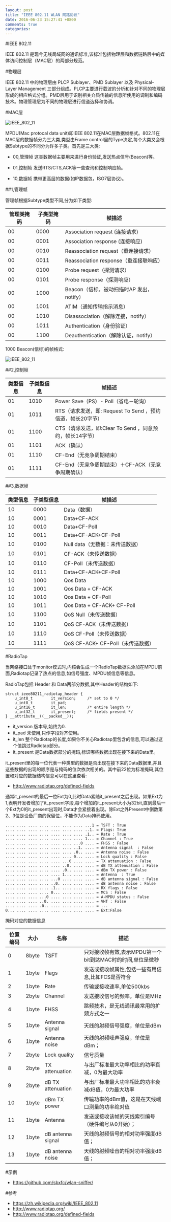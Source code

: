 ```yaml
---
layout: post
title: "IEEE 802.11 WLAN 网路协议"
date: 2016-06-23 15:27:41 +0800
comments: true
categories: 
---
```


#IEEE 802.11

IEEE 802.11 是现今无线局域网的通讯标准,该标准包括物理层和数据链路层中的媒体访问控制层（MAC层）的两部分规范。

#物理层

IEEE 802.11 中的物理层由 PLCP Sublayer、PMD Sublayer 以及 Physical-Layer Management 三部分组成。PLCP主要进行载波的分析和针对不同的物理层形成的相应格式分组。PMD层用于识别相关介质传输的信息所使用的调制和编码技术。物理管理层为不同的物理层进行信道选择和协调。

#MAC层


![IEEE_802_11](/images/2016/6/ieee80211.png)

MPDU(Mac protocal data unit)即IEEE 802.11在MAC层数据帧格式。802.11在MAC层的数据帧分为三大类,类型由Frame control里的Type决定,每个大类又会根据Subtype的不同分为许多子类。首先是三大类:

- 00,管理帧 这类数据帧主要用来进行身份验证,发送热点信号(Beacon)等。

- 01,控制帧 发送RTS/CTS,ACK等一些查询和控制响应帧。

- 10,数据帧 携带更高层的数据(如IP数据包，ISO7层协议)。

##1,管理帧

管理帧根据Subtype类型不同,分为如下类型:

管理类掩码| 子类型掩码  | 帧描述
------------ | ------------- | ------------
00 |0000 |Association request (连接请求) 
00 |0001 |  Association response (连接响应)  
00 |0010 | Reassociation request（重连接请求）
00 |0011 | Reassociation response（重连接联响应）
00 |0100 | Probe request（探测请求）
00 |0101 | Probe response（探测响应）
00 |1000 | Beacon（信标，被动扫描时AP 发出，notify）
00 |1001 | ATIM（通知传输指示消息）
00 |1010 | Disassociation（解除连接，notify）
00 |1011 | Authentication（身份验证）
00 |1100 |Deauthentication（解除认证，notify）


1000 Beacon(信标)的帧格式:

![IEEE_802_11](/images/2016/6/ieee80211_beacon.jpeg)


##2,控制帧 

类型信息| 子类型信息  | 帧描述
------------ | ------------- | ------------
01 |1010 |Power Save（PS）- Poll（省电－轮询）
01 |1011 |RTS（请求发送，即: Request To Send ，预约信道，帧长20字节）
01 |1100 |CTS（清除发送，即:Clear To Send ，同意预约，帧长14字节）
01 |1101 |ACK（确认）
01 |1110 |CF-End（无竞争周期结束）
01 |1111 |CF-End（无竞争周期结束）＋CF-ACK（无竞争周期确认）

##3,数据帧 

类型信息| 子类型信息  | 帧描述
------------ | ------------- | ------------
10 | 0000 | Data（数据）
10 | 0001 | Data+CF-ACK
10 | 0010 | Data+CF-Poll
10 | 0011 | Data+CF-ACK+CF-Poll
10 | 0100 | Null data（无数据：未传送数据）
10 | 0101 | CF-ACK（未传送数据）
10 | 0110 | CF-Poll（未传送数据）
10 | 0111 | Data+CF-ACK+CF-Poll
10 | 1000 | Qos Data
10 | 1001 | Qos Data + CF-ACK
10 | 1010 | Qos Data + CF-Poll
10 | 1011 | Qos Data + CF-ACK+ CF-Poll
10 | 1100 | QoS Null（未传送数据）
10 | 1101 | QoS CF-ACK（未传送数据）
10 | 1110 | QoS CF-Poll（未传送数据）
10 | 1111 | QoS CF-ACK+ CF-Poll（未传送数据）



#RadioTap 

当网络接口处于monitor模式时,内核会生成一个RadioTap数据头添加在MPDU前面,Radiotap记录了热点的信息,如信号强度、MPDU帧信息等信息。

RadioTap包括 Header 和 Data两部分数据,其中Header的结构如下:

	struct ieee80211_radiotap_header {
        u_int8_t        it_version;     /* set to 0 */
        u_int8_t        it_pad;
        u_int16_t       it_len;         /* entire length */
        u_int32_t       it_present;     /* fields present */
	} __attribute__((__packed__));

- it_version 版本号,始终为0.
- it_pad 未使用,只作字段对齐使用。
- it_len 整个Radiotap的长度,如果你不关心Radiotap里包含的信息,可以通过这个值跳过Radiotap部分。
- it_present 是Data数据部分的掩码,标识哪些数据出现在接下来的Data里。

it_present里的每一位代表一种类型的数据是否出现在接下来的Data数据里,并且这些数据的出现的顺序是与掩码的位次依次相关的。其中前22位为标准掩码,其位置和对应的数据结构信息可以在这里查看:

- <http://www.radiotap.org/defined-fields>

通常it_present的最后一位Ext为0,此时Data紧随it_present之后出现。如果Ext为1,表明开发者增加了it_present字段,每个增加的it_present大小为32bit,直到最后一个Ext为0的it_present出现时,Data才会紧接着出现。除Ext之外Present中倒数第2、3位是设备厂商的保留位，不能作为Data掩码使用。

	.... .... .... .... .... .... .... ...1 = TSFT : True
	.... .... .... .... .... .... .... ..1. = Flags: True
	.... .... .... .... .... .... .... .1.. = Rate : True
	.... .... .... .... .... .... .... 1... = Channel : True
	.... .... .... .... .... .... ...0 .... = FHSS : False
	.... .... .... .... .... .... ..1. .... = Antenna signal  : False
	.... .... .... .... .... .... .0.. .... = Antenna noise : False 
	.... .... .... .... .... .... 0... .... = Lock quality : False
	.... .... .... .... .... ...0 .... .... = TX attenuation : False 
	.... .... .... .... .... ..0. .... .... = dB TX attenuation : False 
	.... .... .... .... .... .0.. .... .... = dBm TX power : False  
	.... .... .... .... .... 1... .... .... = Antenna  : True
	.... .... .... .... ...0 .... .... .... = dB antenna signal : False
	.... .... .... .... ..0. .... .... .... = dB antenna noise : False
	.... .... .... .... .1.. .... .... .... = RX flags : False
	.... .... .... .... 0... .... .... .... = MCS : False
	.... .... .... ...0 .... .... .... .... = A-MPDU status : False
	.... .... .... ..0. .... .... .... .... = VHT : False
	.... .... .... .0.. .... .... .... .... = ... 
	0... .... .... .... .... .... .... .... = Ext:False

掩码对应的数据信息

 位置编码| 大小 |名称| 描述
------------  | ------------- | ------------- |------------
0  |  8byte   | TSFT | 只对接收帧有效,表示MPDU第一个bit到达MAC时的时间,单位是微秒
1  |  1byte   | Flags| 发送或接收帧属性,包括一些有用信息,比如FCS是否符合 
2  |  1byte   | Rate | 传输或接收速率,单位500kbs
3  |  2byte   |  Channel | 发送接收信号的频率，单位是MHz
4  |  1byte   |  FHSS | 跳频技术，是无线通讯最常用的扩频方式之一
5  |  1byte   | Antenna signal | 天线的射频信号强度，单位是dBm
6  |  1byte   | Antenna noise  | 天线的射频噪声强度，单位是dBm；
7  |  2byte   | Lock quality | 信号质量
8  |  2byte   | TX attenuation | 与出厂标准最大功率相比的功率衰减，0为最大功率
9  |  2byte   | dB TX attenuation | 与出厂标准最大功率相比的功率衰减dB值，0为最大功率
10 |  1byte   | dBm TX power | 传输功率的dBm值，这是在天线端口测量的功率绝对值
11 |  1byte   | Antenna | 发送或接收该帧的天线索引编号（硬件编号从0开始）；
12 |  1byte   | dB antenna signal | 天线的射频信号的相对功率强度dB值；
13 |  1byte   | dB antenna noise | 天线的射频噪音的相对功率强度dB值；


#示例

- <https://github.com/sbxfc/wlan-sniffer/>

#参考

- <https://zh.wikipedia.org/wiki/IEEE_802.11>
- <http://www.radiotap.org/>
- <http://www.radiotap.org/defined-fields>